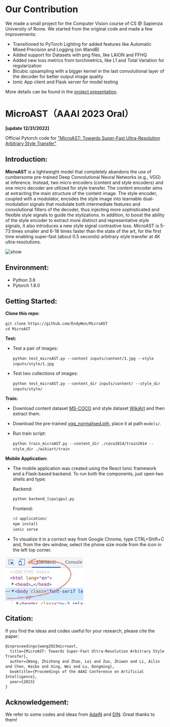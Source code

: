 # Our Contribution
We made a small project for the Computer Vision course of CS @ Sapienza University of Rome. 
We started from the original code and made a few improvements:
- Transitioned to PyTorch Lighting for added features like Automatic Mixed Precision and Logging (on WandB)
- Added support for Datasets with png files, like LAION and FFHQ
- Added new loss metrics from torchmetrics, like L1 and Total Variation for regularization
- Bicubic upsampling with a bigger kernel in the last convolutional layer of the decoder for better output image quality
- Ionic App client and Flask server for model testing

More details can be found in the [project presentation](https://github.com/gzarbameli/MicroAST-CV/blob/main/project-report.pdf).

# MicroAST（AAAI 2023 Oral）
**[update 12/31/2022]**

Official Pytorch code for ["MicroAST: Towards Super-Fast Ultra-Resolution Arbitrary Style Transfer"](https://arxiv.org/pdf/2211.15313.pdf)

## Introduction:

**MicroAST** is a lightweight model that completely abandons the use of cumbersome pre-trained Deep Convolutional Neural Networks (e.g., VGG) at inference. Instead, two micro encoders (content and style encoders) and one micro decoder are utilized for style transfer. The content encoder aims at extracting the main structure of the content image. The style encoder, coupled with a modulator, encodes the style image into learnable dual-modulation signals that modulate both intermediate features and convolutional filters of the decoder, thus injecting more sophisticated and flexible style signals to guide the stylizations. In addition, to boost the ability of the style encoder to extract more distinct and representative style signals, it also introduces a new style signal contrastive loss. MicroAST is 5-73 times smaller and 6-18 times faster than the state of the art, for the first time enabling super-fast (about 0.5 seconds) arbitrary style transfer at 4K ultra-resolutions. 

![show](https://github.com/EndyWon/MicroAST/blob/main/figures/teaser.jpg)

## Environment:
- Python 3.6
- Pytorch 1.8.0

## Getting Started:
**Clone this repo:**

`git clone https://github.com/EndyWon/MicroAST`  
`cd MicroAST`

**Test:**

- Test a pair of images:

  `python test_microAST.py --content inputs/content/1.jpg --style inputs/style/1.jpg`
  
- Test two collections of images:

  `python test_microAST.py --content_dir inputs/content/ --style_dir inputs/style/`

**Train:**

- Download content dataset [MS-COCO](https://cocodataset.org/#download) and style dataset [WikiArt](https://www.kaggle.com/c/painter-by-numbers) and then extract them.

- Download the pre-trained [vgg_normalised.pth](https://drive.google.com/file/d/1PUXro9eqHpPs_JwmVe47xY692N3-G9MD/view?usp=sharing), place it at path `models/`.

- Run train script:

  `python train_microAST.py --content_dir ./coco2014/train2014 --style_dir ./wikiart/train`

**Mobile Application:**

- The mobile application was created using the React Ionic framework and a Flask-based backend. To run both the components, just open two shells and type:

  Backend:
  ```Bash
  python backend_[cpu|gpu].py
  ```
  Frontend:
  ```Bash
  cd application/
  npm install
  ionic serve
  ```

- To visualize it in a correct way from Google Chrome, type CTRL+Shift+C and, from the dev window, select the phone size mode from the icon in the left top corner.

![set phone screen-size](/application/src/images/chrome/img.jpg)
  
 ## Citation:

If you find the ideas and codes useful for your research, please cite the paper:

```
@inproceedings{wang2023microast,
  title={MicroAST: Towards Super-Fast Ultra-Resolution Arbitrary Style Transfer},
  author={Wang, Zhizhong and Zhao, Lei and Zuo, Zhiwen and Li, Ailin and Chen, Haibo and Xing, Wei and Lu, Dongming},
  booktitle={Proceedings of the AAAI Conference on Artificial Intelligence},
  year={2023}
}
```

## Acknowledgement:

We refer to some codes and ideas from [AdaIN](https://github.com/naoto0804/pytorch-AdaIN) and [DIN](https://ojs.aaai.org/index.php/AAAI/article/view/5862). Great thanks to them!
